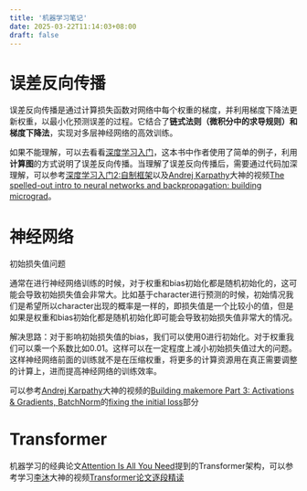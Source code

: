 ```yaml
---
title: '机器学习笔记'
date: 2025-03-22T11:14:03+08:00
draft: false
---
```


# 误差反向传播

误差反向传播是通过计算损失函数对网络中每个权重的梯度，并利用梯度下降法更新权重，以最小化预测误差的过程。它结合了**链式法则（微积分中的求导规则）**和**梯度下降法**，实现对多层神经网络的高效训练。

如果不能理解，可以去看看[深度学习入门](https://book.douban.com/subject/30270959/)，这本书中作者使用了简单的例子，利用**计算图**的方式说明了误差反向传播。当理解了误差反向传播后，需要通过代码加深理解，可以参考[深度学习入门2:自制框架](https://book.douban.com/subject/36303408/)以及[Andrej Karpathy](https://www.youtube.com/@AndrejKarpathy)大神的视频[The spelled-out intro to neural networks and backpropagation: building micrograd](https://www.youtube.com/watch?v=VMj-3S1tku0)。

# 神经网络

初始损失值问题

通常在进行神经网络训练的时候，对于权重和bias初始化都是随机初始化的，这可能会导致初始损失值会非常大。比如基于character进行预测的时候，初始情况我们是希望所以character出现的概率是一样的，即损失值是一个比较小的值，但是如果是权重和bias初始化都是随机初始化即可能会导致初始损失值非常大的情况。

解决思路：对于影响初始损失值的bias，我们可以使用0进行初始化。对于权重我们可以乘一个系数比如0.01。这样可以在一定程度上减小初始损失值过大的问题。这样神经网络前面的训练就不是在压缩权重，将更多的计算资源用在真正需要调整的计算上，进而提高神经网络的训练效率。

可以参考[Andrej Karpathy](https://www.youtube.com/@AndrejKarpathy)大神的视频的[Building makemore Part 3: Activations & Gradients, BatchNorm](https://www.youtube.com/watch?v=P6sfmUTpUmc)的[fixing the initial loss](https://www.youtube.com/watch?v=P6sfmUTpUmc&t=259s)部分

# Transformer

机器学习的经典论文[Attention Is All You Need](https://arxiv.org/pdf/1706.03762)提到的Transformer架构，可以参考学习[李沐](https://www.youtube.com/@mu_li)大神的视频[Transformer论文逐段精读](https://www.youtube.com/watch?v=nzqlFIcCSWQ)
